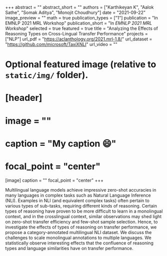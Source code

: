 +++
abstract = ""
abstract_short = ""
authors = ["Karthikeyan K", "Aalok Sathe", "Somak Aditya", "Monojit Choudhury"]
date = "2021-09-22"
image_preview = ""
math = true
publication_types = ["1"]
publication = "In EMNLP 2021 MRL Workshop"
publication_short = "In *EMNLP 2021 MRL Workshop*"
selected = true
featured = true
title = "Analyzing the Effects of Reasoning Types on Cross-Lingual Transfer Performance"
projects = ["NLP"]
url_pdf = "https://aclanthology.org/2021.mrl-1.8/"
url_dataset = "https://github.com/microsoft/TaxiXNLI"
url_video = ""


# Optional featured image (relative to `static/img/` folder).
# [header]
# image = ""
# caption = "My caption :smile:"
# focal_point = "center"

[image]
caption = ""
focal_point = "center"
+++

Multilingual language models achieve impressive zero-shot accuracies in many languages in complex tasks such as Natural Language Inference (NLI). Examples in NLI (and equivalent complex tasks) often pertain to various types of sub-tasks, requiring different kinds of reasoning. Certain types of reasoning have proven to be more difficult to learn in a monolingual context, and in the crosslingual context, similar observations may shed light on zero-shot transfer efficiency and few-shot sample selection. Hence, to investigate the effects of types of reasoning on transfer performance, we propose a category-annotated multilingual NLI dataset.  We discuss the challenges to scale monolingual annotations to multiple languages. We statistically observe interesting effects that the confluence of reasoning types and language similarities have on transfer performance.
